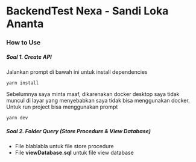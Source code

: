 # BackendTest Nexa - Sandi Loka Ananta

### How to Use

##### Soal 1. Create API

Jalankan prompt di bawah ini untuk install dependencies

```
yarn install
```

Sebelumnya saya minta maaf, dikarenakan docker desktop saya tidak muncul di layar yang
menyebabkan saya tidak bisa menggunakan docker. Untuk run project bisa menggunakan prompt

```
yarn dev
```

##### Soal 2. Folder Query (Store Procedure & View Database)

- File blablabla untuk file store procedure
- File <strong>viewDatabase.sql</strong> untuk file view database